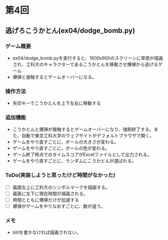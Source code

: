 # 第4回
## 逃げろこうかとん(ex04/dodge_bomb.py)
### ゲーム概要
- ex04/dodge_bomb.pyを実行すると、1600x900のスクリーンに草原が描画され、工科大のキャラクターであるこうかとんを移動させ爆弾から逃げるゲーム
- 爆弾と接触するとゲームオーバーになる。

### 操作方法
- 矢印キーでこうかとんを上下左右に移動する
### 追加機能
- こうかとんと爆弾が接触するとゲームオーバーになり、強制終了する。また、自動で東京工科大学のウェブサイトがデフォルトブラウザで開く。
- ゲームをやり直すごとに、ボールの大きさが変わる。
- ゲームをやり直すごとに、ボールの色が変わる。
- ゲーム終了時点でのタイムスコアがExcelファイルとして出力される。
- ゲームをやり直すごとに、ランダムにこうかとんが選ばれる。
### ToDo(実装しようと思ったけど時間がなかった)
- [ ] 画面左上に工科大のシンボルマークを描画する。
- [ ] 画面に左下に現在時間が描画される。
- [ ] 時間とともに爆弾だけが加速する
- [ ] 爆弾がゲームをやりなおすごとに、数が違う。
### メモ
- blitを書かなければ描画されない。